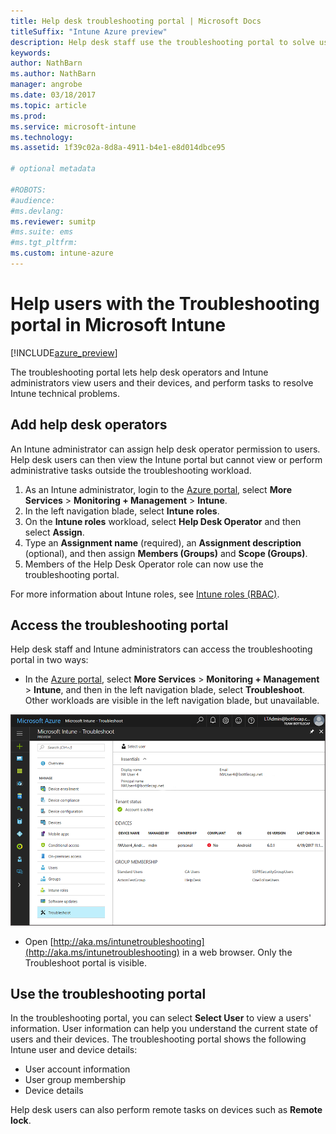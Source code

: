 ```yaml
---
title: Help desk troubleshooting portal | Microsoft Docs
titleSuffix: "Intune Azure preview"
description: Help desk staff use the troubleshooting portal to solve users' technical problems  
keywords:
author: NathBarn
ms.author: NathBarn
manager: angrobe
ms.date: 03/18/2017
ms.topic: article
ms.prod:
ms.service: microsoft-intune
ms.technology:
ms.assetid: 1f39c02a-8d8a-4911-b4e1-e8d014dbce95

# optional metadata

#ROBOTS:
#audience:
#ms.devlang:
ms.reviewer: sumitp
#ms.suite: ems
#ms.tgt_pltfrm:
ms.custom: intune-azure
---
```

# Help users with the Troubleshooting portal in Microsoft Intune

[!INCLUDE[azure_preview](../includes/azure_preview.md)]

The troubleshooting portal lets help desk operators and Intune administrators view users and their devices, and perform tasks to resolve Intune technical problems.

## Add help desk operators
An Intune administrator can assign help desk operator permission to users. Help desk users can then view the Intune portal but cannot view or perform administrative tasks outside the troubleshooting workload.

1. As an Intune administrator, login to the [Azure portal](https:portal.azure.com), select **More Services** > **Monitoring + Management** > **Intune**.
2. In the left navigation blade, select **Intune roles**.
3. On the **Intune roles** workload, select **Help Desk Operator** and then select **Assign**.
4. Type an **Assignment name** (required), an **Assignment description** (optional), and then assign **Members (Groups)** and **Scope (Groups)**.
5. Members of the Help Desk Operator role can now use the troubleshooting portal.

For more information about Intune roles, see [Intune roles (RBAC)](../access-control/role-based-access-control.md).

## Access the troubleshooting portal

Help desk staff and Intune administrators can access the troubleshooting portal in two ways:
- In the [Azure portal](https://portal.azure.com), select **More Services** > **Monitoring + Management** > **Intune**, and then in the left navigation blade, select **Troubleshoot**. Other workloads are visible in the left navigation blade, but unavailable.

![Screenshot of the Intune Troubleshoot workload with Select User link](media/help-desk-user.png)
- Open [http://aka.ms/intunetroubleshooting](http://aka.ms/intunetroubleshooting) in a web browser. Only the Troubleshoot portal is visible.

## Use the troubleshooting portal

In the troubleshooting portal, you can select **Select User** to view a users' information. User information can help you understand the current state of users and their devices. The troubleshooting portal shows the following Intune user and device details:
- User account information
- User group membership
- Device details

Help desk users can also perform remote tasks on devices such as **Remote lock**.
